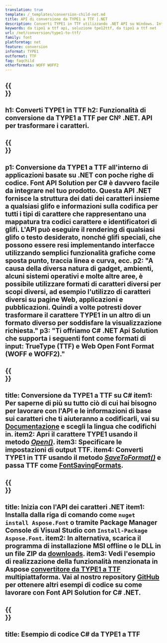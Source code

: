 ```yaml
---
translation: true
template: /_templates/conversion-child-net.md
title: API di conversione da TYPE1 a TTF |.NET
description: Converti TYPE1 in TTF utilizzando .NET API su Windows. Integra questa funzionalità nativa di conversione dei caratteri da TYPE1 a TTF nella tua soluzione.
keywords: da tipo1 a ttf api, soluzione tpe12ttf, da tipo1 a ttf net
url: /net/conversion/type1-to-ttf/
family: font
platformtag: net
feature: conversion
informat: TYPE1
outformat: TTF
faq: faqchild
otherformats: WOFF WOFF2
---
```


{{<section banner>}}
---
h1: Converti TYPE1 in TTF
h2: Funzionalità di conversione da TYPE1 a TTF per C№ .NET. API per trasformare i caratteri.
---

{{<section overview>}}
---
p1: Conversione da TYPE1 a TTF all'interno di applicazioni basate su .NET con poche righe di codice. Font API Solution per С# è davvero facile da integrare nel tuo prodotto. Questa API .NET fornisce la struttura dei dati dei caratteri insieme a qualsiasi glifo e informazioni sulla codifica per tutti i tipi di carattere che rappresentano una mappatura tra codici carattere e identificatori di glifi. L'API può eseguire il rendering di qualsiasi glifo o testo desiderato, nonché glifi speciali, che possono essere resi implementando interfacce utilizzando semplici funzionalità grafiche come sposta punto, traccia linea e curva, ecc.
p2: "A causa della diversa natura di gadget, ambienti, alcuni sistemi operativi e molte altre aree, è possibile utilizzare formati di caratteri diversi per scopi diversi, ad esempio l'utilizzo di caratteri diversi su pagine Web, applicazioni e pubblicazioni. Quindi a volte potresti dover trasformare il carattere TYPE1 in un altro di un formato diverso per soddisfare la visualizzazione richiesta."
p3: "Ti offriamo С# .NET Api Solution che supporta i seguenti font come formati di input: TrueType (TTF) e Web Open Font Format (WOFF e WOFF2)."
---

{{<section feature1>}}
---
title: Conversione da TYPE1 a TTF su C#
item1: Per saperne di più su tutto ciò di cui hai bisogno per lavorare con l'API e le informazioni di base sui caratteri che ti aiuteranno a codificarli, vai su [Documentazione](https://docs.aspose.com/font/) e scegli la lingua che codifichi in.
item2: Apri il carattere TYPE1 usando il metodo [*Open()*](https://reference.aspose.com/font/net/aspose.font/font/open/).
item3: Specificare le impostazioni di output TTF.
item4: Converti TYPE1 in TTF usando il metodo [*SaveToFormat()*](https://reference.aspose.com/font/net/aspose.font/font/savetoformat/) e passa TTF come [FontSavingFormats](https://reference.aspose.com/font/net/aspose.font/fontsavingformats/).
---

{{<section feature2>}}
---
title: Inizia con l'API dei caratteri .NET
item1: Installa dalla riga di comando come ```nuget install Aspose.Font``` o tramite Package Manager Console di Visual Studio con ```Install-Package Aspose.Font```.
item2: In alternativa, scarica il programma di installazione MSI offline o le DLL in un file ZIP da [downloads](https://releases.aspose.com/font/net/).
item3: Vedi l'esempio di realizzazione della funzionalità menzionata in Aspose [convertitore da TYPE1 a TTF](https://products.aspose.app/font/conversion/type1-to-ttf) multipiattaforma. Vai al nostro repository [GitHub](https://github.com/aspose-font/Aspose.Font-Documentation/tree/master/net-examples) per ottenere altri esempi di codice su come lavorare con Font API Solution for C# .NET.
---

{{<section codeexample>}}
---
title: Esempio di codice C# da TYPE1 a TTF
---